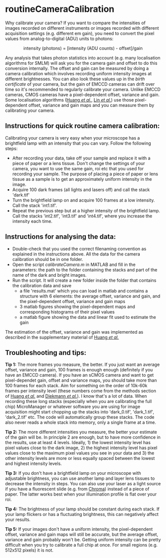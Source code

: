 # routineCameraCalibration

Why calibrate your camera? If you want to compare the intensities of images recorded on different instruments or images recorded with different acquisition settings (e.g. different em gain), you need to convert the pixel values from analog-to-digital (ADU) units to photons:

<p align="center">
intensity (photons) = [intensity (ADU counts) - offset]/gain
</p>

Any analysis that takes photon statistics into account (e.g. many localisation algorithms for SMLM) will ask you for the camera gain and offset to do this conversion internally. The offset and gain can be measured by doing a camera calibration which involves recording uniform intensity images at different brightnesses. You can also look these values up in the *birth certificate* of your camera, but the gain of EMCCD cameras can drift over time so it's recommended to regularly calibrate your camera. Unlike EMCCD cameras, CMOS cameras have a pixel-dependent offset, variance and gain. Some localisation algorithms ([Huang *et al.*](https://doi.org/10.1038/Nmeth.2488), [Lin *et al.*](https://doi.org/10.1364/OE.25.011701)) use those pixel-dependent offset, variance and gain maps and you can measure them by calibrating your camera.

## Instructions for quick routine camera calibration: ##
Calibrating your camera is very easy when your microscope has a brightfield lamp with an intensity that you can vary. Follow the following steps:
* After recording your data, take off your sample and replace it with a piece of paper or a lens tissue. Don't change the settings of your camera, you want to use the same gain, roi etc that you used for recording your sample. The purpose of placing a piece of paper or lens tissue as a sample is to get an approximately uniform intensity in the image. 
* Acquire 100 dark frames (all lights and lasers off) and call the stack 'dark.tif'
* Turn the brightfield lamp on and acquire 100 frames at a low intensity. Call the stack 'int1.tif'.
* Repeat the previous step but at a higher intensity of the brightfield lamp. Call the stacks 'int2.tif', 'int3.tif' and 'int4.tif', where you increase the intensity each time.


## Instructions for analysing the data: ##

* Double-check that you used the correct filenaming convention as explained in the instructions above. All the data for the camera calibration should be in one folder.
* Open the script *calibrateCamera.m* in MATLAB and fill in the parameters: the path to the folder containing the stacks and part of the name of the dark and bright images.
* Run the script. It will create a new folder inside the folder that contains the calibration data and save
   * a file 'results.mat' which you can load in matlab and contains a structure with 6 elements: the average offset, variance and gain, and the pixel-dependent offset, variance and gain maps
   * 3 matlab figures showing the pixel-dependent maps and corresponding histograms of their pixel values
   * a matlab figure showing the data and linear fit used to estimate the gain

The estimation of the offset, variance and gain was implemented as described in the supplementary material of [Huang *et al.*](https://doi.org/10.1038/Nmeth.2488)


## Troubleshooting and tips: ##

**Tip 1:** The more frames you measure, the better. If you just want an average offset, variance and gain, 100 frames is enough enough (definitely if you have an EMCCD camera). If you have an sCMOS camera and want to get pixel-dependet gain, offset and variance maps, you should take more than 100 frames for each stack. Aim for something on the order of 10k-60k frames per intensity level (these numbers come from the methods section of [Huang *et al.*](https://doi.org/10.1038/Nmeth.2488) and [Diekmann *et al.*](https://doi.org/10.1038/s41598-017-14762-6)). I know that's a lot of data. When recording these long stacks (especially when you are calibrating the full chip) MicroManager or whatever software you are using for image acquisition might start chopping up the stacks into 'dark_0.tif', 'dark_1.tif', 'dark_2.tif' etc. The code will automatically group these stacks. The code also never reads a whole stack into memory, only a single frame at a time.

**Tip 2:** The more different intensities you measure, the better your estimate of the gain will be. In principle 2 are enough, but to have more confidence in the results, use at least 4 levels. Ideally, 1) the lowest intensity level has pixel values close to the dark image, 2) the highest intensity level has pixel values close to the maximum pixel values you see in your data and 3) the other intensity levels are more or less equally spaced between the lowest and highest intensity levels.

**Tip 3:** If you don't have a brightfield lamp on your microscope with adjustable brightness, you can use another lamp and layer lens tissues to decrease the intensity in steps. You can also use your laser as a light source if you have a fluorescent slide (e.g. from [Chroma](https://www.chroma.com/products/accessories/92001-autofluorescent-plastic-slides)) instead of a piece of paper. The latter works best when your illumination profile is flat over your roi.

**Tip 4:** The brightness of your lamp should be constant during each stack. If your lamp flickers or has a fluctuating brightness, this can negatively affect your results.

**Tip 5:** If your images don't have a uniform intensity, the pixel-dependent offset, variance and gain maps will still be accurate, but the average offset, variance and gain probably won't be. Getting uniform intensity can be pretty difficult when you try to calibrate a full chip at once. For small regions (e.g. 512x512 pixels) it is not.
